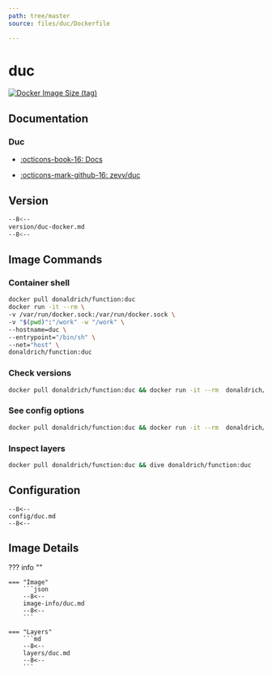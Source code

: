 ```yaml
---
path: tree/master
source: files/duc/Dockerfile

---
```


# duc

[![Docker Image Size (tag)](https://img.shields.io/docker/image-size/donaldrich/function/duc?color=blue&label=donaldrich/function:duc&logo=docker&style=flat-square)](https://hub.docker.com/r/donaldrich/function/duc)

## Documentation

### Duc

* [:octicons-book-16: Docs](http://duc.zevv.nl)

* [:octicons-mark-github-16: zevv/duc](https://github.com/zevv/duc)

## Version

```sh
--8<--
version/duc-docker.md
--8<--
```

## Image Commands

### Container shell

```sh
docker pull donaldrich/function:duc
docker run -it --rm \
-v /var/run/docker.sock:/var/run/docker.sock \
-v "$(pwd)":"/work" -w "/work" \
--hostname=duc \
--entrypoint="/bin/sh" \
--net="host" \
donaldrich/function:duc
```

### Check versions

```sh
docker pull donaldrich/function:duc && docker run -it --rm  donaldrich/function:duc validate
```

### See config options

```sh
docker pull donaldrich/function:duc && docker run -it --rm  donaldrich/function:duc help
```

### Inspect layers

```sh
docker pull donaldrich/function:duc && dive donaldrich/function:duc
```

## Configuration

```
--8<--
config/duc.md
--8<--
```

## Image Details

??? info ""

    === "Image"
        ```json
        --8<--
        image-info/duc.md
        --8<--
        ```

    === "Layers"
        ```md
        --8<--
        layers/duc.md
        --8<--
        ```
